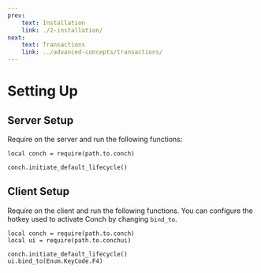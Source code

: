 ```yaml
---
prev:
    text: Installation
    link: ./2-installation/
next:
    text: Transactions
    link: ../advanced-concepts/transactions/
---
```


# Setting Up

## Server Setup

Require on the server and run the following functions:

```luau
local conch = require(path.to.conch)

conch.initiate_default_lifecycle()
```

## Client Setup

Require on the client and run the following functions. You can configure the hotkey used to activate Conch by changing `bind_to`.

```luau
local conch = require(path.to.conch)
local ui = require(path.to.conchui)

conch.initiate_default_lifecycle()
ui.bind_to(Enum.KeyCode.F4)
```
